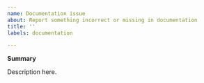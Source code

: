 ```yaml
---
name: Documentation issue
about: Report something incorrect or missing in documentation
title: ''
labels: documentation

---
```


**Summary**

Description here.